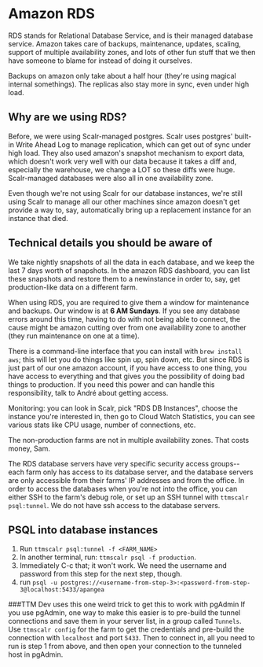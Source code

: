 # Amazon RDS

RDS stands for Relational Database Service, and is their managed database service. Amazon takes care of backups,
maintenance, updates, scaling, support of multiple availability zones, and lots of other fun stuff that we then have
someone to blame for instead of doing it ourselves.

Backups on amazon only take about a half hour (they're using magical internal somethings). The replicas also stay
more in sync, even under high load.

## Why are we using RDS?

Before, we were using Scalr-managed postgres. Scalr uses postgres' built-in Write Ahead Log to manage replication, 
which can get out of sync under high load. They also used amazon's snapshot mechanism to export data, which doesn't
work very well with our data because it takes a diff and, especially the warehouse, we change a LOT so these diffs
were huge. Scalr-managed databases were also all in one availability zone.

Even though we're not using Scalr for our database instances, we're still using Scalr to manage all our other 
machines since amazon doesn't get provide a way to, say, automatically bring up a replacement instance for an 
instance that died.

## Technical details you should be aware of

We take nightly snapshots of all the data in each database, and we keep the last 7 days worth of snapshots. In the 
amazon RDS dashboard, you can list these snapshots and restore them to a newinstance in order to, say, get 
production-like data on a different farm.

When using RDS, you are required to give them a window for maintenance and backups. Our window is at **6 AM 
Sundays**. If you see any database errors around this time, having to do with not being able to connect, the cause
might be amazon cutting over from one availability zone to another (they run maintenance on one at a time).

There is a command-line interface that you can install with `brew install aws`; this will let you do things like spin
up, spin down, etc. But since RDS is just part of our one amazon account, if you have access to one thing, you have 
access to everything and that gives you the possibility of doing bad things to production. If you need this power and
can handle this responsibility, talk to André about getting access.

Monitoring: you can look in Scalr, pick "RDS DB Instances", choose the instance you're interested in, then go to 
Cloud Watch Statistics, you can see various stats like CPU usage, number of connections, etc. 

The non-production farms are not in multiple availability zones. That costs money, Sam.

The RDS database servers have very specific security access groups-- each farm only has access to its database 
server, and the database servers are only accessible from their farms' IP addresses and from the office. In order to 
access the databases when you're not into the office, you can either SSH to the farm's debug role, or set up an SSH 
tunnel with `ttmscalr psql:tunnel`. We do not have ssh access to the database servers.

## PSQL into database instances
1. Run `ttmscalr psql:tunnel -f <FARM_NAME>`
2. In another terminal, run: `ttmscalr psql -f production`.
3. Immediately C-c that; it won't work. We need the username and password from this step for the next step, though.
4. run `psql -u postgres://<username-from-step-3>:<password-from-step-3@localhost:5433/apangea`

###TTM Dev uses this one weird trick to get this to work with pgAdmin
If you use pgAdmin, one way to make this easier is to pre-build the tunnel connections and save them in your server list, in a group called `Tunnels`. Use `ttmscalr config` for the farm to get the credentials and pre-build the connection with `localhost` and port `5433`. Then to connect in, all you need to run is step 1 from above, and then open your connection to the tunneled host in pgAdmin.
